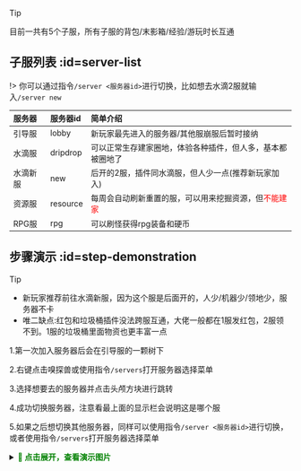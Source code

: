 > [!tip]
> 目前一共有5个子服，所有子服的背包/末影箱/经验/游玩时长互通

## 子服列表 :id=server-list

!> 你可以通过指令`/server <服务器id>`进行切换，比如想去水滴2服就输入`/server new`

| 服务器                      | 服务器id                  | 简单介绍              |
| :------------------------- | :------------------------- | :--------------------- |
| 引导服 |lobby | 新玩家最先进入的服务器/其他服崩服后暂时接纳              |
| 水滴服 |dripdrop | 可以正常生存建家圈地，体验各种插件，但人多，基本都被圈地了               |
| 水滴新服 |new | 后开的2服，插件同水滴服，但人少一点(推荐新玩家加入)             |
| 资源服 |resource | 每周会自动刷新重置的服，可以用来挖掘资源，但<font color="#ff0000">不能建家</font>     |
| RPG服 |rpg | 可以刷怪获得rpg装备和硬币     |

## 步骤演示 :id=step-demonstration

> [!tip]
> + 新玩家推荐前往水滴新服，因为这个服是后面开的，人少/机器少/领地少，服务器不卡 
> + 唯二缺点:红包和垃圾桶插件没法跨服互通，大佬一般都在1服发红包，2服领不到。1服的垃圾桶里面物资也更丰富一点

1.第一次加入服务器后会在引导服的一颗树下

2.右键点击嗅探兽或使用指令`/servers`打开服务器选择菜单

3.选择想要去的服务器并点击头颅方块进行跳转

4.成功切换服务器，注意看最上面的显示栏会说明这是哪个服

5.如果之后想切换其他服务器，同样可以使用指令`/server <服务器id>`进行切换，或者使用指令`/servers`打开服务器选择菜单

<details>

<summary><font color=green><b>🧷 点击展开，查看演示图片</b></font></summary>

![引导服树下](pics/select_server/first_join.png)

![选择服务器的菜单](pics/select_server/select_server_menu.png)

![服务器跳转](pics/select_server/change_server.png)

</details>